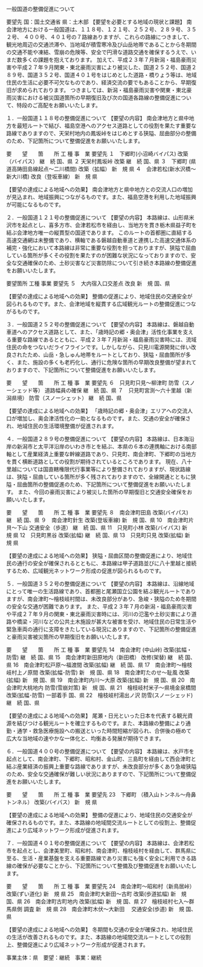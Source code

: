 一般国道の整備促進について

要望先	国：国土交通省
	県：土木部
【要望を必要とする地域の現状と課題】
南会津地方における一般国道は、１１８号、１２１号、２５２号、２８９号、３５２号、
４００号、４０１号の７路線ありますが、これらの路線につきまして、観光地周辺の交通渋滞や、当地域が積雪寒冷及び山岳地帯であることから冬期間の交通不能や凍結、雪崩の危険等、安全で円滑な道路交通を確保するうえで、いまだ数多くの課題を抱えております。
加えて、平成２３年７月新潟・福島豪雨災害や平成２７年９月関東・東北豪雨災害により被災した、国道２５２号、国道２８９号、国道３５２号、国道４０１号をはじめとした道路・橋りょう等は、地域住民の生活に必要不可欠なものであり、経済交流の要でもあることから、早期復旧が求められております。
つきましては、新潟・福島豪雨災害や関東・東北豪雨災害における被災国道箇所の早期復旧及び次の国道各路線の整備促進について、特段のご高配をお願いいたします。

１．一般国道１１８号の整備促進について
【要望の内容】
南会津地方と県中地方を最短ルートで結び、福島空港へのアクセス道路としての役割を果たす重要な路線でありますので、天栄村地内の鳳坂峠をはじめとする狭隘、屈曲部分の整備のため、下記箇所について整備促進をお願いいたします。

要　　望　　箇　　所	工      種	事　業	要望先
１　下郷町(小沼崎バイパス)	改築（バイパス）	継　続	国、県
２  天栄村鳳坂峠	改築	継　続	国、県
３　下郷町
(県道高陦田島線起点～二川橋間)	改築（拡幅）	新　規	県
４　会津若松(新水沢橋～新大川橋)	改良（登坂車線）	新　規	県

【要望の達成による地域への効果】
南会津地方と県中地方との交流人口の増加が見込まれ、地域振興につながるものです。また、福島空港を利用した地域振興が可能になるものです。

２．一般国道１２１号の整備促進について
【要望の内容】
本路線は、山形県米沢市を起点とし、喜多方市、会津若松市を経由し、当地方を貫き栃木県益子町を結ぶ会津地方唯一の縦貫型の国道であります。
このルートの首都圏に直結する高速交通網は未整備であり、横軸である磐越自動車道と連携した高速交通体系の補完・強化において本路線は非常に重要な役割を担っておりますが、狭隘で屈曲している箇所が多くその役割を果たすのが困難な状況になっておりますので、安全な交通確保のため、土砂災害など災害防除について引き続き本路線の整備促進をお願いいたします。

要望箇所	工種	事業	要望先
５　大内宿入口交差点	改良	新　規	国、県

【要望の達成による地域への効果】
整備の促進により、地域住民の交通安全が図られるものです。また、会津地域を縦貫する広域観光ルートの整備促進につながるものです。

３．一般国道２５２号の整備促進について
【要望の内容】
本路線は、磐越自動車道へのアクセス道路として、また、「歳時記の郷・奥会津」活性化事業を支える重要な路線であるとともに、平成２３年７月新潟・福島豪雨災害時には、流域住民の命をつないだライフラインです。しかしながら、只見川電源開発に伴い改良されたため、山岳・急しゅん地帯をルートとしており、狭隘・屈曲箇所が多く、また、施設の多くも老朽化し、通行に危険な箇所の早期改良整備が望まれておりますので、下記箇所について整備促進をお願いいたします。

要　　望　　箇　　所	工      種	事　業	要望先
６　只見町只見～柳津町	防雪（スノーシェッド等）
道路幅員の確保	継　続	国、県
７　只見町宮渕～六十里越（新潟県境）	防雪（スノーシェット）	継　続	国、県

【要望の達成による地域への効果】
「歳時記の郷・奥会津」エリアへの交流人口が増加し、奥会津活性化の一助となるものです。また、交通の安全が確保され、地域住民の生活環境整備が促進されます。

４．一般国道２８９号の整備促進について
【要望の内容】
本路線は、日本海沿岸の新潟市と太平洋沿岸のいわき市とを結ぶ、本県の６本の連携軸における南部軸として産業経済上重要な幹線道路であり、只見町、南会津町、下郷町の当地方を貫く横断道路としての役割が期待されているところであります。
現在、八十里越については国直轄権限代行事業等により整備されておりますが、現状路線は、狭隘・屈曲している箇所が多く残されておりますので、全線開通とともに狭隘・屈曲箇所の整備促進のため、下記箇所について整備促進をお願いいたします。
また、今回の豪雨災害により被災した箇所の早期復旧と交通安全確保をお願いいたします。

要　　望　　箇　　所	工      種	事　業	要望先
８　南会津町田島	改築(バイパス)　	継　続	国、県
９　南会津町針生	改築(登坂車線)	新　規	国、県
10　南会津町片貝～下山	交通安全（歩道）	継　続	国、県
11　只見町小林	改築(バイパス)	新　規	県
12　只見町黒谷	改築(拡幅)	継　続	国、県
13　只見町只見	改築(拡幅)	新　規	県

【要望の達成による地域への効果】
狭隘・屈曲区間の整備促進により、地域住民の通行の安全が確保されるとともに、本路線は甲子道路並びに八十里越と接続するため、広域観光ネットワーク形成の促進が図られるものです。

５．一般国道３５２号の整備促進について
【要望の内容】
本路線は、沿線地域にとって唯一の生活路線であり、首都圏と尾瀬国立公園を結ぶ観光ルートでありますが、南会津町～檜枝岐村間は、未改良部分があり、急峻・狭隘のため冬期間の安全な交通が困難であります。
また、平成２３年７月の新潟・福島豪雨災害や平成２７年９月の関東・東北豪雨災害時には、河川の氾濫や土砂災害により道路や橋梁・河川などの公共土木施設が甚大な被害を受け、地域住民の日常生活や緊急車両の通行に支障をきたしている現況にありますので、下記箇所の整備促進と豪雨災害被災箇所の早期復旧をお願いいたします。

要　　望　　箇　　所	工      種	事　業	要望先
14　南会津町 (中山峠)	改築(拡幅・防雪)	継　続	国、県
15　南会津町新田原地内（新田橋）	改修(架替)	継　続	国、県
16　南会津町松戸原～福渡間	改築(拡幅)	継　続	国、県
17　南会津町～檜枝岐村上ノ原間	改築(拡幅･防雪)	新　規	国、県
18　南会津町たのせ～耻風	改築(拡幅)	新　規	国、県
19　南会津町内川～大原	改築(拡幅)	新　規	国、県
20　南会津町大桃地内	防雪(雪崩対策)	新　規	国、県
21　檜枝岐村米子～県境金泉橋間	改築(拡幅･防雪)	一部着手	国、県
22　檜枝岐村湯出ノ沢	防雪(スノーシェッド)	継　続	国、県

【要望の達成による地域への効果】
尾瀬・日光といった日本を代表する観光資源を結びつける観光ルートを確立するものです。また、本路線の整備により通勤・通学・救急医療施設への搬送といった時間短縮が図られ、合併後の極めて広大な当地域の速やかな一体化と、均衡ある発展が期待できます。

６．一般国道４００号の整備促進について
【要望の内容】
本路線は、水戸市を起点として、南会津町、下郷町、昭和村、金山町、三島町を経由して西会津町と結ぶ産業経済の振興上重要な路線でありますが、未改良部分が多くあり急峻狭隘のため、安全な交通確保が難しい状況にありますので、下記箇所について整備促進をお願いいたします。

要　　望　　箇　　所	工      種	事　業	要望先
23　下郷町
（積入山トンネル～舟鼻トンネル）	改築(バイパス）	新　規	県

【要望の達成による地域への効果】
整備の促進により、地域住民の交通安全が確保されるものです。また、本路線の地域間交流ルートとしての役割上、整備促進により広域ネットワーク形成が促進されます。

７．一般国道４０１号の整備促進について
【要望の内容】
本路線は、会津若松市を起点とし、会津美里町、昭和村、南会津町、檜枝岐村を経由して、群馬県に至る、生活・産業基盤を支える重要路線であり災害にも強く安全に利用できる路線の確保が必要なことから、下記箇所について整備及び整備促進をお願いいたします。

要　　望　　箇　　所	工      種	事　業	要望先
24　南会津町～昭和村（新鳥居峠）	改築(ずい道化)	新　規	県
25　南会津町大新田～古町	改築(歩道拡幅)	新　規	国、県
26　南会津町古町地内	改築(拡幅)	新　規	国、県
27　檜枝岐村七入～群馬県側	調査	新　規	県
28　南会津町木伏～大新田　	交通安全(歩道)	新　規	国、県

【要望の達成による地域への効果】
冬期間も交通の安全が確保され、地域住民の生活が改善されるものです。また、本路線の地域間交流ルートとしての役割上、整備促進により広域ネットワーク形成が促進されます。








事業主体：県　要望：継続　事業：継続